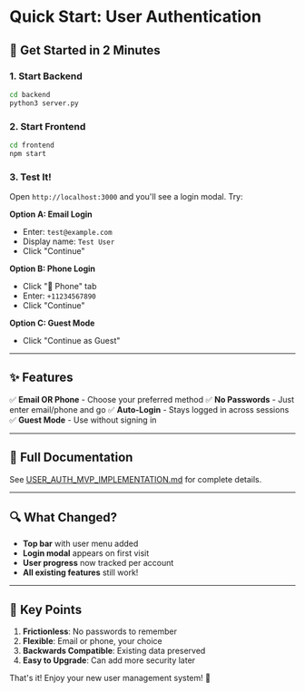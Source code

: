 # Quick Start: User Authentication

## 🚀 Get Started in 2 Minutes

### 1. Start Backend
```bash
cd backend
python3 server.py
```

### 2. Start Frontend
```bash
cd frontend
npm start
```

### 3. Test It!

Open `http://localhost:3000` and you'll see a login modal. Try:

**Option A: Email Login**
- Enter: `test@example.com`
- Display name: `Test User`
- Click "Continue"

**Option B: Phone Login**
- Click "📱 Phone" tab
- Enter: `+11234567890`
- Click "Continue"

**Option C: Guest Mode**
- Click "Continue as Guest"

---

## ✨ Features

✅ **Email OR Phone** - Choose your preferred method
✅ **No Passwords** - Just enter email/phone and go
✅ **Auto-Login** - Stays logged in across sessions
✅ **Guest Mode** - Use without signing in

---

## 📖 Full Documentation

See [USER_AUTH_MVP_IMPLEMENTATION.md](USER_AUTH_MVP_IMPLEMENTATION.md) for complete details.

---

## 🔍 What Changed?

- **Top bar** with user menu added
- **Login modal** appears on first visit
- **User progress** now tracked per account
- **All existing features** still work!

---

## 🎯 Key Points

1. **Frictionless**: No passwords to remember
2. **Flexible**: Email or phone, your choice
3. **Backwards Compatible**: Existing data preserved
4. **Easy to Upgrade**: Can add more security later

That's it! Enjoy your new user management system! 🎉
